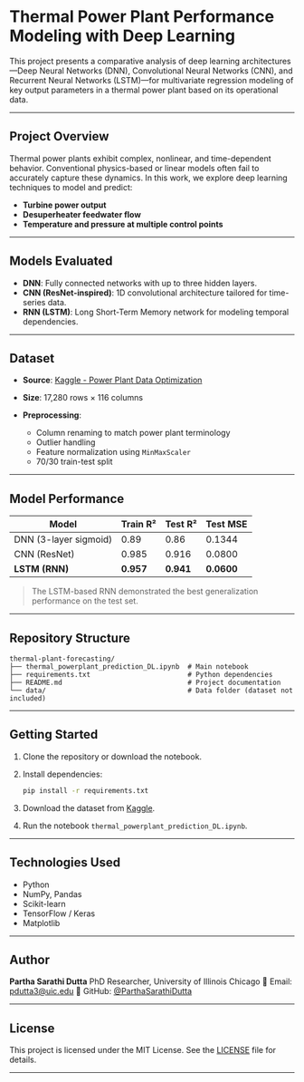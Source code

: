 

# Thermal Power Plant Performance Modeling with Deep Learning

This project presents a comparative analysis of deep learning architectures—Deep Neural Networks (DNN), Convolutional Neural Networks (CNN), and Recurrent Neural Networks (LSTM)—for multivariate regression modeling of key output parameters in a thermal power plant based on its operational data.

---

## Project Overview

Thermal power plants exhibit complex, nonlinear, and time-dependent behavior. Conventional physics-based or linear models often fail to accurately capture these dynamics. In this work, we explore deep learning techniques to model and predict:

* **Turbine power output**
* **Desuperheater feedwater flow**
* **Temperature and pressure at multiple control points**

---

## Models Evaluated

* **DNN**: Fully connected networks with up to three hidden layers.
* **CNN (ResNet-inspired)**: 1D convolutional architecture tailored for time-series data.
* **RNN (LSTM)**: Long Short-Term Memory network for modeling temporal dependencies.

---

## Dataset

* **Source**: [Kaggle - Power Plant Data Optimization](https://www.kaggle.com/datasets/deepakburi062/power-plant-data-optimization-problem)
* **Size**: 17,280 rows × 116 columns
* **Preprocessing**:

  * Column renaming to match power plant terminology
  * Outlier handling
  * Feature normalization using `MinMaxScaler`
  * 70/30 train-test split

---

## Model Performance

| Model                 | Train R²  | Test R²   | Test MSE   |
| --------------------- | --------- | --------- | ---------- |
| DNN (3-layer sigmoid) | 0.89      | 0.86      | 0.1344     |
| CNN (ResNet)          | 0.985     | 0.916     | 0.0800     |
| **LSTM (RNN)**        | **0.957** | **0.941** | **0.0600** |

> The LSTM-based RNN demonstrated the best generalization performance on the test set.

---

## Repository Structure

```
thermal-plant-forecasting/
├── thermal_powerplant_prediction_DL.ipynb  # Main notebook
├── requirements.txt                        # Python dependencies
├── README.md                               # Project documentation
└── data/                                   # Data folder (dataset not included)
```

---

## Getting Started

1. Clone the repository or download the notebook.
2. Install dependencies:

   ```bash
   pip install -r requirements.txt
   ```
3. Download the dataset from [Kaggle](https://www.kaggle.com/datasets/deepakburi062/power-plant-data-optimization-problem).
4. Run the notebook `thermal_powerplant_prediction_DL.ipynb`.

---

## Technologies Used

* Python
* NumPy, Pandas
* Scikit-learn
* TensorFlow / Keras
* Matplotlib

---

## Author

**Partha Sarathi Dutta**
PhD Researcher, University of Illinois Chicago
📧 Email: [pdutta3@uic.edu](mailto:pdutta3@uic.edu)
🔗 GitHub: [@ParthaSarathiDutta](https://github.com/ParthaSarathiDutta)

---

## License

This project is licensed under the MIT License. See the [LICENSE](LICENSE) file for details.

---
